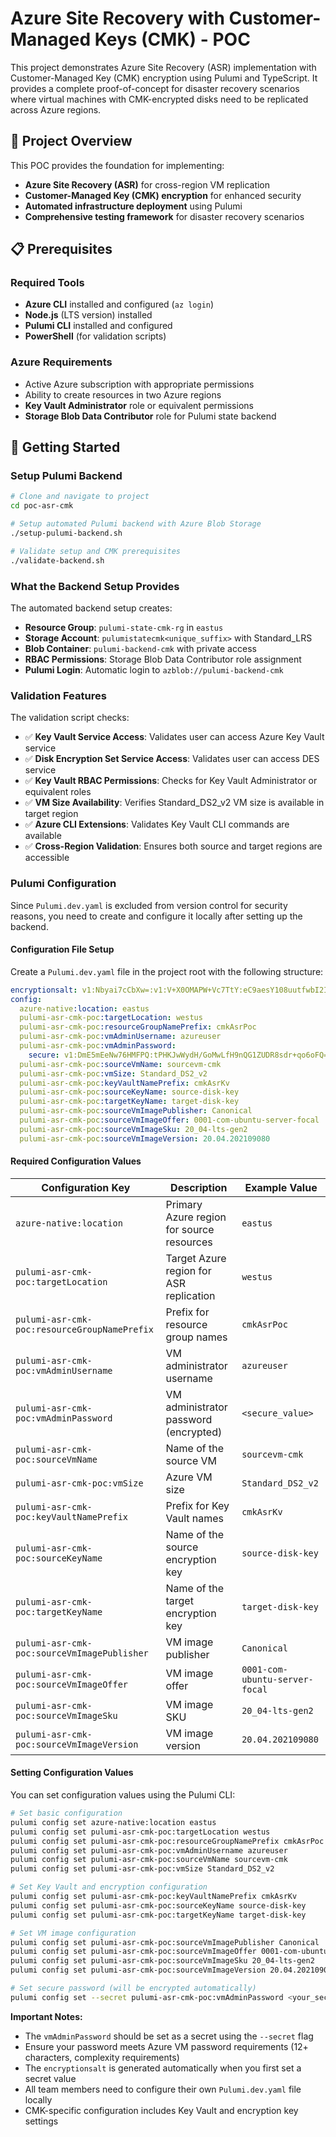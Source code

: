 # Azure Site Recovery with Customer-Managed Keys (CMK) - POC

This project demonstrates Azure Site Recovery (ASR) implementation with Customer-Managed Key (CMK) encryption using Pulumi and TypeScript. It provides a complete proof-of-concept for disaster recovery scenarios where virtual machines with CMK-encrypted disks need to be replicated across Azure regions.

## 🎯 Project Overview

This POC provides the foundation for implementing:
- **Azure Site Recovery (ASR)** for cross-region VM replication
- **Customer-Managed Key (CMK) encryption** for enhanced security
- **Automated infrastructure deployment** using Pulumi
- **Comprehensive testing framework** for disaster recovery scenarios

## 📋 Prerequisites

### Required Tools
- **Azure CLI** installed and configured (`az login`)
- **Node.js** (LTS version) installed
- **Pulumi CLI** installed and configured
- **PowerShell** (for validation scripts)

### Azure Requirements
- Active Azure subscription with appropriate permissions
- Ability to create resources in two Azure regions
- **Key Vault Administrator** role or equivalent permissions
- **Storage Blob Data Contributor** role for Pulumi state backend

## 🚀 Getting Started

### Setup Pulumi Backend

```bash
# Clone and navigate to project
cd poc-asr-cmk

# Setup automated Pulumi backend with Azure Blob Storage
./setup-pulumi-backend.sh

# Validate setup and CMK prerequisites
./validate-backend.sh
```

### What the Backend Setup Provides

The automated backend setup creates:

- **Resource Group**: `pulumi-state-cmk-rg` in `eastus`
- **Storage Account**: `pulumistatecmk<unique_suffix>` with Standard_LRS
- **Blob Container**: `pulumi-backend-cmk` with private access
- **RBAC Permissions**: Storage Blob Data Contributor role assignment
- **Pulumi Login**: Automatic login to `azblob://pulumi-backend-cmk`

### Validation Features

The validation script checks:

- ✅ **Key Vault Service Access**: Validates user can access Azure Key Vault service
- ✅ **Disk Encryption Set Service Access**: Validates user can access DES service  
- ✅ **Key Vault RBAC Permissions**: Checks for Key Vault Administrator or equivalent roles
- ✅ **VM Size Availability**: Verifies Standard_DS2_v2 VM size is available in target region
- ✅ **Azure CLI Extensions**: Validates Key Vault CLI commands are available
- ✅ **Cross-Region Validation**: Ensures both source and target regions are accessible

### Pulumi Configuration

Since `Pulumi.dev.yaml` is excluded from version control for security reasons, you need to create and configure it locally after setting up the backend.

#### Configuration File Setup

Create a `Pulumi.dev.yaml` file in the project root with the following structure:

```yaml
encryptionsalt: v1:Nbyai7cCbXw=:v1:V+X0OMAPW+Vc7TtY:eC9aesY108uutfwbI2IlmePhCfLG+A==
config:
  azure-native:location: eastus
  pulumi-asr-cmk-poc:targetLocation: westus
  pulumi-asr-cmk-poc:resourceGroupNamePrefix: cmkAsrPoc
  pulumi-asr-cmk-poc:vmAdminUsername: azureuser
  pulumi-asr-cmk-poc:vmAdminPassword:
    secure: v1:DmE5mEeNw76HMFPQ:tPHKJwWydH/GoMwLfH9nQG1ZUDR8sdr+qo6oFQ==
  pulumi-asr-cmk-poc:sourceVmName: sourcevm-cmk
  pulumi-asr-cmk-poc:vmSize: Standard_DS2_v2
  pulumi-asr-cmk-poc:keyVaultNamePrefix: cmkAsrKv
  pulumi-asr-cmk-poc:sourceKeyName: source-disk-key
  pulumi-asr-cmk-poc:targetKeyName: target-disk-key
  pulumi-asr-cmk-poc:sourceVmImagePublisher: Canonical
  pulumi-asr-cmk-poc:sourceVmImageOffer: 0001-com-ubuntu-server-focal
  pulumi-asr-cmk-poc:sourceVmImageSku: 20_04-lts-gen2
  pulumi-asr-cmk-poc:sourceVmImageVersion: 20.04.202109080
```

#### Required Configuration Values

| Configuration Key | Description | Example Value |
|-------------------|-------------|---------------|
| `azure-native:location` | Primary Azure region for source resources | `eastus` |
| `pulumi-asr-cmk-poc:targetLocation` | Target Azure region for ASR replication | `westus` |
| `pulumi-asr-cmk-poc:resourceGroupNamePrefix` | Prefix for resource group names | `cmkAsrPoc` |
| `pulumi-asr-cmk-poc:vmAdminUsername` | VM administrator username | `azureuser` |
| `pulumi-asr-cmk-poc:vmAdminPassword` | VM administrator password (encrypted) | `<secure_value>` |
| `pulumi-asr-cmk-poc:sourceVmName` | Name of the source VM | `sourcevm-cmk` |
| `pulumi-asr-cmk-poc:vmSize` | Azure VM size | `Standard_DS2_v2` |
| `pulumi-asr-cmk-poc:keyVaultNamePrefix` | Prefix for Key Vault names | `cmkAsrKv` |
| `pulumi-asr-cmk-poc:sourceKeyName` | Name of the source encryption key | `source-disk-key` |
| `pulumi-asr-cmk-poc:targetKeyName` | Name of the target encryption key | `target-disk-key` |
| `pulumi-asr-cmk-poc:sourceVmImagePublisher` | VM image publisher | `Canonical` |
| `pulumi-asr-cmk-poc:sourceVmImageOffer` | VM image offer | `0001-com-ubuntu-server-focal` |
| `pulumi-asr-cmk-poc:sourceVmImageSku` | VM image SKU | `20_04-lts-gen2` |
| `pulumi-asr-cmk-poc:sourceVmImageVersion` | VM image version | `20.04.202109080` |

#### Setting Configuration Values

You can set configuration values using the Pulumi CLI:

```bash
# Set basic configuration
pulumi config set azure-native:location eastus
pulumi config set pulumi-asr-cmk-poc:targetLocation westus
pulumi config set pulumi-asr-cmk-poc:resourceGroupNamePrefix cmkAsrPoc
pulumi config set pulumi-asr-cmk-poc:vmAdminUsername azureuser
pulumi config set pulumi-asr-cmk-poc:sourceVmName sourcevm-cmk
pulumi config set pulumi-asr-cmk-poc:vmSize Standard_DS2_v2

# Set Key Vault and encryption configuration
pulumi config set pulumi-asr-cmk-poc:keyVaultNamePrefix cmkAsrKv
pulumi config set pulumi-asr-cmk-poc:sourceKeyName source-disk-key
pulumi config set pulumi-asr-cmk-poc:targetKeyName target-disk-key

# Set VM image configuration
pulumi config set pulumi-asr-cmk-poc:sourceVmImagePublisher Canonical
pulumi config set pulumi-asr-cmk-poc:sourceVmImageOffer 0001-com-ubuntu-server-focal
pulumi config set pulumi-asr-cmk-poc:sourceVmImageSku 20_04-lts-gen2
pulumi config set pulumi-asr-cmk-poc:sourceVmImageVersion 20.04.202109080

# Set secure password (will be encrypted automatically)
pulumi config set --secret pulumi-asr-cmk-poc:vmAdminPassword <your_secure_password>
```

**Important Notes:**
- The `vmAdminPassword` should be set as a secret using the `--secret` flag
- Ensure your password meets Azure VM password requirements (12+ characters, complexity requirements)
- The `encryptionsalt` is generated automatically when you first set a secret value
- All team members need to configure their own `Pulumi.dev.yaml` file locally
- CMK-specific configuration includes Key Vault and encryption key settings
